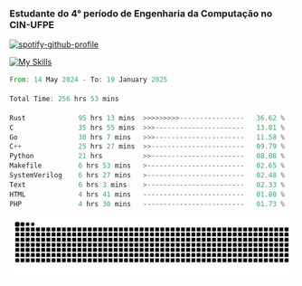 
### Estudante do 4° período de Engenharia da Computação no CIN-UFPE

[![spotify-github-profile](https://spotify-github-profile.kittinanx.com/api/view?uid=21nggge2ld354asa4l3xoze2q&cover_image=true&theme=novatorem&show_offline=false&background_color=000000&interchange=true&bar_color=53b14f&bar_color_cover=true)](https://github.com/kittinan/spotify-github-profile)


[![My Skills](https://skillicons.dev/icons?i=c,cpp,rust,py,java,neovim&theme=dark)](https://skillicons.dev)

<!--START_SECTION:waka-->

```rust
From: 14 May 2024 - To: 19 January 2025

Total Time: 256 hrs 53 mins

Rust             95 hrs 13 mins  >>>>>>>>>----------------   36.62 %
C                35 hrs 55 mins  >>>----------------------   13.81 %
Go               30 hrs 7 mins   >>>----------------------   11.58 %
C++              25 hrs 27 mins  >>-----------------------   09.79 %
Python           21 hrs          >>-----------------------   08.08 %
Makefile         6 hrs 53 mins   >------------------------   02.65 %
SystemVerilog    6 hrs 27 mins   >------------------------   02.48 %
Text             6 hrs 3 mins    >------------------------   02.33 %
HTML             4 hrs 41 mins   -------------------------   01.80 %
PHP              4 hrs 30 mins   -------------------------   01.73 %
```

<!--END_SECTION:waka-->

<picture>
  <source media="(prefers-color-scheme: dark)" srcset="https://github.com/Zed201/Zed201/blob/output/github-contribution-grid-snake-dark.svg" />
  <img alt="github-snake" src="https://github.com/Zed201/Zed201/blob/output/github-contribution-grid-snake-dark.svg" />
</picture>
